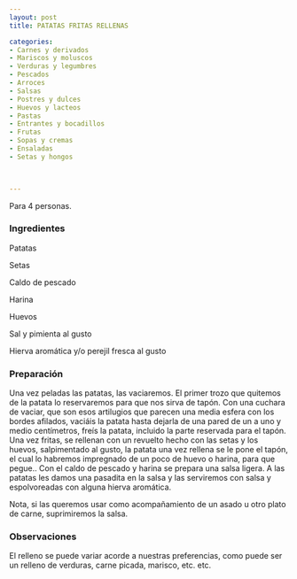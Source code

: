 ```yaml
---
layout: post
title: PATATAS FRITAS RELLENAS

categories:
- Carnes y derivados
- Mariscos y moluscos
- Verduras y legumbres
- Pescados
- Arroces
- Salsas
- Postres y dulces
- Huevos y lacteos
- Pastas
- Entrantes y bocadillos
- Frutas
- Sopas y cremas
- Ensaladas
- Setas y hongos
 


---
```


Para 4 personas.

<h3>Ingredientes</h3>

Patatas

Setas

Caldo de pescado

Harina

Huevos

Sal y pimienta al gusto

Hierva aromática y/o perejil fresca al gusto

<h3>Preparación</h3>

Una vez peladas las patatas, las vaciaremos. El primer trozo que quitemos de la patata lo reservaremos para que nos sirva de tapón. Con una cuchara de vaciar, que son esos artilugios que parecen una media esfera con los bordes afilados, vaciáis la patata hasta dejarla de una pared de un a uno y medio centímetros, freís la patata, incluido la parte reservada para el tapón. Una vez fritas, se rellenan con un revuelto hecho con las setas y los huevos, salpimentado al gusto, la patata una vez rellena se le pone el tapón, el cual lo habremos impregnado de un poco de huevo o harina, para que pegue.. Con el caldo de pescado y harina se prepara una salsa ligera. A las patatas les damos una pasadita en la salsa y las serviremos con salsa y espolvoreadas con alguna hierva aromática.

Nota, si las queremos usar como acompañamiento de un asado u otro plato de carne, suprimiremos la salsa.

<h3>Observaciones</h3>

El relleno se puede variar acorde a nuestras preferencias, como puede ser un relleno de verduras, carne picada, marisco, etc. etc.

